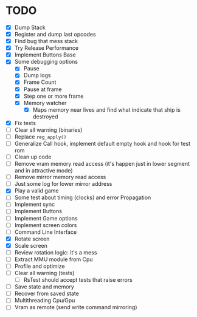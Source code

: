 # TODO

- [x] Dump Stack
- [x] Register and dump last opcodes
- [x] Find bug that mess stack
- [x] Try Release Performance
- [x] Implement Buttons Base
- [x] Some debugging options
  - [x] Pause
  - [x] Dump logs
  - [x] Frame Count
  - [x] Pause at frame
  - [x] Step one or more frame
  - [x] Memory watcher
    - [x] Maps memory near lives and find what indicate that ship is destroyed
- [x] Fix tests
- [ ] Clear all warning (binaries)
- [ ] Replace `reg_apply()`
- [ ] Generalize Call hook, implement default empty hook and hook for test rom
- [ ] Clean up code
- [ ] Remove vram memory read access (it's happen just in lower segment and in attractive mode)
- [ ] Remove mirror memory read access
- [ ] Just some log for lower mirror address
- [x] Play a valid game
- [ ] Some test about timing (clocks) and error Propagation
- [ ] Implement sync
- [ ] Implement Buttons
- [ ] Implement Game options
- [ ] Implement screen colors
- [ ] Command Line Interface
- [x] Rotate screen
- [x] Scale screen
- [ ] Review rotation logic: it's a mess
- [ ] Extract MMU module from Cpu
- [ ] Profile and optimize
- [ ] Clear all warning (tests)
  - [ ] RsTest should accept tests that raise errors
- [ ] Save state and memory
- [ ] Recover from saved state
- [ ] Multithreading Cpu/Gpu
- [ ] Vram as remote (send write command mirroring)
